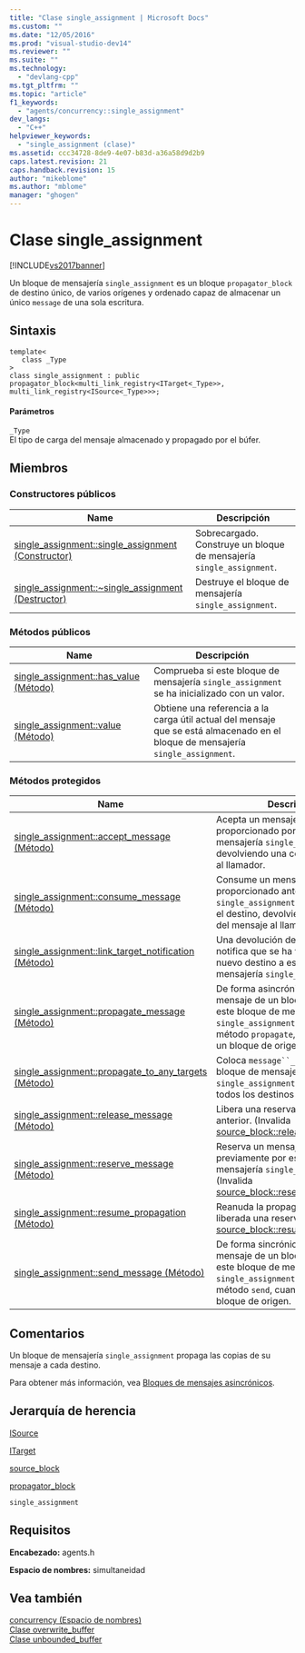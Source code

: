 ```yaml
---
title: "Clase single_assignment | Microsoft Docs"
ms.custom: ""
ms.date: "12/05/2016"
ms.prod: "visual-studio-dev14"
ms.reviewer: ""
ms.suite: ""
ms.technology: 
  - "devlang-cpp"
ms.tgt_pltfrm: ""
ms.topic: "article"
f1_keywords: 
  - "agents/concurrency::single_assignment"
dev_langs: 
  - "C++"
helpviewer_keywords: 
  - "single_assignment (clase)"
ms.assetid: ccc34728-8de9-4e07-b83d-a36a58d9d2b9
caps.latest.revision: 21
caps.handback.revision: 15
author: "mikeblome"
ms.author: "mblome"
manager: "ghogen"
---
```

# Clase single_assignment
[!INCLUDE[vs2017banner](../../../assembler/inline/includes/vs2017banner.md)]

Un bloque de mensajería `single_assignment` es un bloque `propagator_block` de destino único, de varios orígenes y ordenado capaz de almacenar un único `message` de una sola escritura.  
  
## Sintaxis  
  
```  
template<  
   class _Type  
>  
class single_assignment : public propagator_block<multi_link_registry<ITarget<_Type>>, multi_link_registry<ISource<_Type>>>;  
```  
  
#### Parámetros  
 `_Type`  
 El tipo de carga del mensaje almacenado y propagado por el búfer.  
  
## Miembros  
  
### Constructores públicos  
  
|Name|Descripción|  
|----------|-----------------|  
|[single\_assignment::single\_assignment \(Constructor\)](../Topic/single_assignment::single_assignment%20Constructor.md)|Sobrecargado.  Construye un bloque de mensajería `single_assignment`.|  
|[single\_assignment::~single\_assignment \(Destructor\)](../Topic/single_assignment::~single_assignment%20Destructor.md)|Destruye el bloque de mensajería `single_assignment`.|  
  
### Métodos públicos  
  
|Name|Descripción|  
|----------|-----------------|  
|[single\_assignment::has\_value \(Método\)](../Topic/single_assignment::has_value%20Method.md)|Comprueba si este bloque de mensajería `single_assignment` se ha inicializado con un valor.|  
|[single\_assignment::value \(Método\)](../Topic/single_assignment::value%20Method.md)|Obtiene una referencia a la carga útil actual del mensaje que se está almacenado en el bloque de mensajería `single_assignment`.|  
  
### Métodos protegidos  
  
|Name|Descripción|  
|----------|-----------------|  
|[single\_assignment::accept\_message \(Método\)](../Topic/single_assignment::accept_message%20Method.md)|Acepta un mensaje que fue proporcionado por este bloque de mensajería `single_assignment`, devolviendo una copia del mensaje al llamador.|  
|[single\_assignment::consume\_message \(Método\)](../Topic/single_assignment::consume_message%20Method.md)|Consume un mensaje que fue proporcionado anteriormente por `single_assignment` y reservado por el destino, devolviendo una copia del mensaje al llamador.|  
|[single\_assignment::link\_target\_notification \(Método\)](../Topic/single_assignment::link_target_notification%20Method.md)|Una devolución de llamada que notifica que se ha vinculado un nuevo destino a este bloque de mensajería `single_assignment`.|  
|[single\_assignment::propagate\_message \(Método\)](../Topic/single_assignment::propagate_message%20Method.md)|De forma asincrónica, pasa un mensaje de un bloque `ISource` a este bloque de mensajería `single_assignment`.  Lo invoca el método `propagate`, cuando lo llama un bloque de origen.|  
|[single\_assignment::propagate\_to\_any\_targets \(Método\)](../Topic/single_assignment::propagate_to_any_targets%20Method.md)|Coloca `message``_PMessage` en este bloque de mensajería `single_assignment` y lo ofrece a todos los destinos vinculados.|  
|[single\_assignment::release\_message \(Método\)](../Topic/single_assignment::release_message%20Method.md)|Libera una reserva de mensaje anterior. \(Invalida [source\_block::release\_message](../Topic/source_block::release_message%20Method.md).\)|  
|[single\_assignment::reserve\_message \(Método\)](../Topic/single_assignment::reserve_message%20Method.md)|Reserva un mensaje ofrecido previamente por este bloque de mensajería `single_assignment`. \(Invalida [source\_block::reserve\_message](../Topic/source_block::reserve_message%20Method.md).\)|  
|[single\_assignment::resume\_propagation \(Método\)](../Topic/single_assignment::resume_propagation%20Method.md)|Reanuda la propagación una vez liberada una reserva. \(Invalida [source\_block::resume\_propagation](../Topic/source_block::resume_propagation%20Method.md).\)|  
|[single\_assignment::send\_message \(Método\)](../Topic/single_assignment::send_message%20Method.md)|De forma sincrónica, pasa un mensaje de un bloque `ISource` a este bloque de mensajería `single_assignment`.  Lo invoca el método `send`, cuando lo llama un bloque de origen.|  
  
## Comentarios  
 Un bloque de mensajería `single_assignment` propaga las copias de su mensaje a cada destino.  
  
 Para obtener más información, vea [Bloques de mensajes asincrónicos](../../../parallel/concrt/asynchronous-message-blocks.md).  
  
## Jerarquía de herencia  
 [ISource](../../../parallel/concrt/reference/isource-class.md)  
  
 [ITarget](../../../parallel/concrt/reference/itarget-class.md)  
  
 [source\_block](../../../parallel/concrt/reference/source-block-class.md)  
  
 [propagator\_block](../../../parallel/concrt/reference/propagator-block-class.md)  
  
 `single_assignment`  
  
## Requisitos  
 **Encabezado:** agents.h  
  
 **Espacio de nombres:** simultaneidad  
  
## Vea también  
 [concurrency \(Espacio de nombres\)](../../../parallel/concrt/reference/concurrency-namespace.md)   
 [Clase overwrite\_buffer](../../../parallel/concrt/reference/overwrite-buffer-class.md)   
 [Clase unbounded\_buffer](../Topic/unbounded_buffer%20Class.md)